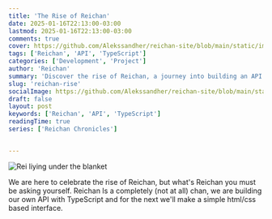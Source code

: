 ```yaml
---
title: 'The Rise of Reichan'
date: 2025-01-16T22:13:00-03:00
lastmod: 2025-01-16T22:13:00-03:00
comments: true
cover: https://github.com/Alekssandher/reichan-site/blob/main/static/images/rei-sleeping-under-the-blanket.jpg?raw=true
tags: ['Reichan', 'API', 'TypeScript']
categories: ['Development', 'Project']
author: 'Reichan'
summary: 'Discover the rise of Reichan, a journey into building an API with TypeScript!'
slug: 'reichan-rise'
socialImage: https://github.com/Alekssandher/reichan-site/blob/main/static/images/rei-sleeping-under-the-blanket.jpg?raw=true
draft: false
layout: post
keywords: ['Reichan', 'API', 'TypeScript']
readingTime: true
series: ['Reichan Chronicles']


---
```


![Rei liying under the blanket](/images/posts/the-rise-of-reichan/rei-sleeping-under-the-blanket.jpg "Rei liying under the blanket")

We are here to celebrate the rise of Reichan, but what's Reichan you must be asking yourself. Reichan Is a completely (not at all) chan, we are building our own API with TypeScript and for the next we'll make a simple html/css based interface.

